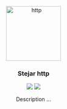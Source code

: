 <p align="center">
  <a href="https://github.com/middleout/stejar/tree/master/packages/http">
    <img alt="http" src="https://s3-eu-west-1.amazonaws.com/stejar/stejar-logo.png" width="144">
  </a>
</p>

<h3 align="center">
	Stejar http
</h3>

<p align="center">
  <a href="https://www.npmjs.com/package/@stejar/http"><img src="https://img.shields.io/npm/v/@stejar/http.svg?style=flat-square"></a>
  <a href="https://www.npmjs.com/package/@stejar/http"><img src="https://img.shields.io/npm/dm/@stejar/http.svg?style=flat-square"></a>
</p>

<p align="center">
  Description ...
</p>